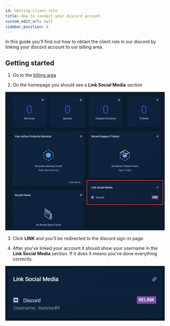 ```yaml
---
id: Getting-client-role
title: How to connect your discord account
custom_edit_url: null
sidebar_position: 4
---
```


In this guide you'll find out how to obtain the client role in our discord by linking your discord account to our billing area.

## Getting started

1. Go to the [billing area](https://billing.aurorahosts.com/)

2. On the homepage you should see a **Link Social Media** section

![Link](../../images/Billing/Client_role/1_Link_Social.png)

3. Click **LINK** and you'll be redirected to the discord sign-in page.

4. After you've linked your account it should show your username in the **Link Social Media** section. If it does it means you've done everything correctly.

![Complete](../../images/Billing/Client_role/2_Link_Complete.png)